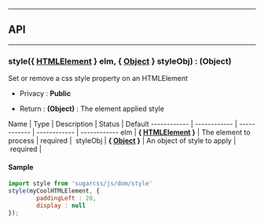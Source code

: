 


-----------------------------
## API
-----------------------------

### style({ <a class="link" href="https://developer.mozilla.org/fr/docs/Web/API/HTMLElement" target="_blank" title="HTMLElement">HTMLElement</a> } elm, { <a class="link" href="https://developer.mozilla.org/fr/docs/Web/JavaScript/Reference/Objets_globaux/Object" target="_blank" title="Object">Object</a> } styleObj) : (Object)
Set or remove a css style property on an HTMLElement

- Privacy : **Public**

- Return : **(Object)** : The element applied style

Name | Type | Description | Status | Default
------------ | ------------ | ------------ | ------------ | ------------
elm | **{ <a class="link" href="https://developer.mozilla.org/fr/docs/Web/API/HTMLElement" target="_blank" title="HTMLElement">HTMLElement</a> }** | The element to process | required | 
styleObj | **{ <a class="link" href="https://developer.mozilla.org/fr/docs/Web/JavaScript/Reference/Objets_globaux/Object" target="_blank" title="Object">Object</a> }** | An object of style to apply | required | 


#### Sample
```js
import style from 'sugarcss/js/dom/style'
style(myCoolHTMLElement, {
		paddingLeft : 20,
		display : null
});

```


